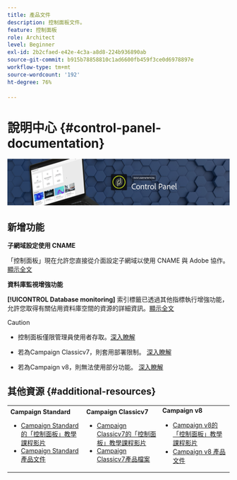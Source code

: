 ```yaml
---
title: 產品文件
description: 控制面板文件。
feature: 控制面板
role: Architect
level: Beginner
exl-id: 2b2cfaed-e42e-4c3a-a8d8-224b936890ab
source-git-commit: b915b78858810c1ad6600fb459f3ce0d6978897e
workflow-type: tm+mt
source-wordcount: '192'
ht-degree: 76%

---
```


# 說明中心 {#control-panel-documentation}

![](assets/do-not-localize/banner.png)

## 新增功能

**子網域設定使用 CNAME**

「控制面板」現在允許您直接從介面設定子網域以使用 CNAME 與 Adobe 協作。[顯示全文](subdomains-certificates/using/setting-up-new-subdomain.md)

**資料庫監視增強功能**

**[!UICONTROL Database monitoring]** 索引標籤已透過其他指標執行增強功能，允許您取得有關佔用資料庫空間的資源的詳細資訊。[顯示全文](performance-monitoring/using/database-monitoring.md)

>[!CAUTION]
>
>* 控制面板僅限管理員使用者存取。[深入瞭解](https://experienceleague.adobe.com/docs/control-panel/using/discover-control-panel/managing-permissions.html?lang=en#discover-control-panel)
   >
   >
* 若為Campaign Classicv7，則套用部署限制。 [深入瞭解](faq.md#v7-restrictions)
   >
   >
* 若為Campaign v8，則無法使用部分功能。 [深入瞭解](faq.md#v8-restrictions)


## 其他資源 {#additional-resources}

<table>
    <tr>
        <td><b>Campaign Standard</b><br/>
        <ul>
            <li><a href="https://experienceleague.adobe.com/docs/campaign-standard-learn/control-panel/control-panel-overview.html?lang=zh-Hant">Campaign Standard 的「控制面板」教學課程影片</a></li>
            <li><a href="https://docs.adobe.com/content/help/zh-Hant/campaign-standard/using/campaign-standard-home.html">Campaign Standard 產品文件</a></li>
        </ul>
        </td>
        <td><b>Campaign Classicv7</b><br/>
        <ul>
            <li><a href="https://experienceleague.adobe.com/docs/campaign-classic-learn/control-panel/control-panel-overview.html?lang=zh-Hant">Campaign Classicv7的「控制面板」教學課程影片</a></li>
            <li><a href="https://docs.adobe.com/content/help/zh-Hant/campaign-classic/using/campaign-classic-home.html">Campaign Classicv7產品檔案</a></li>
        </ul>
        </td>
        <td><b>Campaign v8</b><br/>
        <ul>
            <li><a href="https://experienceleague.adobe.com/docs/campaign-learn/control-panel/control-panel-overview.html?lang=en">Campaign v8的「控制面板」教學課程影片</a></li>
            <li><a href="https://docs.adobe.com/content/help/en/campaign-classic/using/campaign-classic-home.html">Campaign v8 產品文件</a></li>
        </ul>
        </td>
    </tr>
</table>
